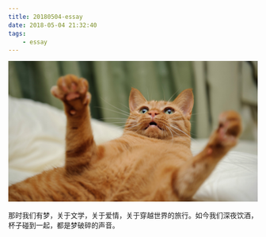 ```yaml
---
title: 20180504-essay
date: 2018-05-04 21:32:40
tags:
    - essay
---
```


![cat](20180504-essay/cat.jpg)

那时我们有梦，关于文学，关于爱情，关于穿越世界的旅行。如今我们深夜饮酒，杯子碰到一起，都是梦破碎的声音。

<!-- more -->
